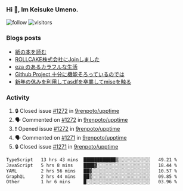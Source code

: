 ### Hi 👋, Im Keisuke Umeno.

<!--
**9renpoto/9renpoto** is a ✨ _special_ ✨ repository because its `README.md` (this file) appears on your GitHub profile.

Here are some ideas to get you started:

- 🔭 I’m currently working on ...
- 🌱 I’m currently learning ...
- 👯 I’m looking to collaborate on ...
- 🤔 I’m looking for help with ...
- 💬 Ask me about ...
- 📫 How to reach me: ...
- 😄 Pronouns: ...
- ⚡ Fun fact: ...
-->

![follow](https://img.shields.io/github/followers/9renpoto?label=Follow&style=social)
![visitors](https://komarev.com/ghpvc/?username=9renpoto&label=Profile%20views&color=0e75b6&style=flat)

### Blogs posts

<!-- BLOG-POST-LIST:START -->
- [紙の本を読む](https://9renpoto.win/entry/2024/02/25/reading-papar-book)
- [ROLLCAKE株式会社にJoinしました](https://9renpoto.win/entry/2024/02/11/join)
- [eza のあるカラフルな生活](https://9renpoto.win/entry/2024/02/01/eza)
- [Github Project 十分に機能そろっているのでは](https://9renpoto.win/entry/2024/01/14/gh-projects)
- [新年の休みを利用してasdfを卒業してmiseを触る](https://9renpoto.win/entry/2024/01/07/mise)
<!-- BLOG-POST-LIST:END -->

### Activity

<!--START_SECTION:activity-->
1. 🔒 Closed issue [#1272](https://github.com/9renpoto/upptime/issues/1272) in [9renpoto/upptime](https://github.com/9renpoto/upptime)
2. 🗣 Commented on [#1272](https://github.com/9renpoto/upptime/issues/1272#issuecomment-1963975402) in [9renpoto/upptime](https://github.com/9renpoto/upptime)
3. ❗ Opened issue [#1272](https://github.com/9renpoto/upptime/issues/1272) in [9renpoto/upptime](https://github.com/9renpoto/upptime)
4. 🗣 Commented on [#1271](https://github.com/9renpoto/upptime/issues/1271#issuecomment-1963907055) in [9renpoto/upptime](https://github.com/9renpoto/upptime)
5. 🔒 Closed issue [#1271](https://github.com/9renpoto/upptime/issues/1271) in [9renpoto/upptime](https://github.com/9renpoto/upptime)
<!--END_SECTION:activity-->

<!--START_SECTION:waka-->

```txt
TypeScript   13 hrs 43 mins  ████████████▒░░░░░░░░░░░░   49.21 %
JavaScript   5 hrs 8 mins    ████▓░░░░░░░░░░░░░░░░░░░░   18.44 %
YAML         2 hrs 56 mins   ██▓░░░░░░░░░░░░░░░░░░░░░░   10.57 %
GraphQL      2 hrs 44 mins   ██▒░░░░░░░░░░░░░░░░░░░░░░   09.85 %
Other        1 hr 6 mins     █░░░░░░░░░░░░░░░░░░░░░░░░   03.96 %
```

<!--END_SECTION:waka-->
